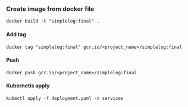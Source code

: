 ### Create image from docker file
    docker build -t "simplelog:final" .
#### Add tag 
    docker tag "simplelog:final" gcr.io/<project_name>/simplelog:final
#### Push 
    docker push gcr.io/<project_name>/simplelog:final
#### Kubernetis apply
    kubectl apply -f deployment.yaml -n services
